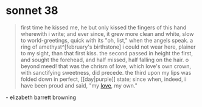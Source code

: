# sonnet 38

> first time he kissed me, he but only kissed
the fingers of this hand wherewith i write;
and ever since, it grew more clean and white,
slow to world-greetings, quick with its "oh, list,"
when the angels speak. a ring of amethyst^[february's birthstone]
i could not wear here, plainer to my sight,
than that first kiss. the second passed in height
the first, and sought the forehead, and half missed, half falling on the hair. o beyond meed!
that was the chrism of love, which love's own crown,
with sanctifying sweetness, did precede.
the third upon my lips was folded down
in perfect, [[day|purple]] state; since when, indeed,
i have been proud and said, "my [love](https://archive.nytimes.com/www.nytimes.com/imagepages/2008/02/14/opinion/14opchart.ready.html), my own."

\- elizabeth barrett browning